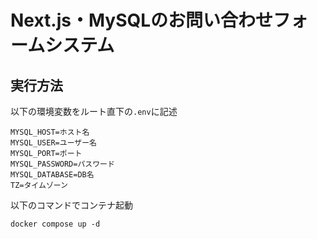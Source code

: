 # Next.js・MySQLのお問い合わせフォームシステム

## 実行方法

以下の環境変数をルート直下の`.env`に記述

```.env
MYSQL_HOST=ホスト名
MYSQL_USER=ユーザー名
MYSQL_PORT=ポート
MYSQL_PASSWORD=パスワード
MYSQL_DATABASE=DB名
TZ=タイムゾーン
```

以下のコマンドでコンテナ起動

```
docker compose up -d
```